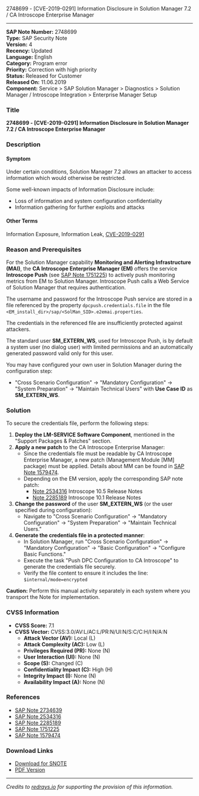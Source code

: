 2748699 - [CVE-2019-0291] Information Disclosure in Solution Manager 7.2 / CA Introscope Enterprise Manager

---

**SAP Note Number:** 2748699  
**Type:** SAP Security Note  
**Version:** 4  
**Recency:** Updated  
**Language:** English  
**Category:** Program error  
**Priority:** Correction with high priority  
**Status:** Released for Customer  
**Released On:** 11.06.2019  
**Component:** Service > SAP Solution Manager > Diagnostics > Solution Manager / Introscope Integration > Enterprise Manager Setup  

### Title
**2748699 - [CVE-2019-0291] Information Disclosure in Solution Manager 7.2 / CA Introscope Enterprise Manager**

### Description

#### Symptom
Under certain conditions, Solution Manager 7.2 allows an attacker to access information which would otherwise be restricted.

Some well-known impacts of Information Disclosure include:
- Loss of information and system configuration confidentiality
- Information gathering for further exploits and attacks

#### Other Terms
Information Exposure, Information Leak, [CVE-2019-0291](https://cve.mitre.org/cgi-bin/cvename.cgi?name=CVE-2019-0291)

### Reason and Prerequisites
For the Solution Manager capability **Monitoring and Alerting Infrastructure (MAI)**, the **CA Introscope Enterprise Manager (EM)** offers the service **Introscope Push** (see [SAP Note 1751225](https://me.sap.com/notes/1751225)) to actively push monitoring metrics from EM to Solution Manager. Introscope Push calls a Web Service of Solution Manager that requires authentication.

The username and password for the Introscope Push service are stored in a file referenced by the property `dpcpush.credentials.file` in the file `<EM_install_dir>/sap/<SolMan_SID>.e2emai.properties`.

The credentials in the referenced file are insufficiently protected against attackers.

The standard user **SM_EXTERN_WS**, used for Introscope Push, is by default a system user (no dialog user) with limited permissions and an automatically generated password valid only for this user.

You may have configured your own user in Solution Manager during the configuration step:
- "Cross Scenario Configuration" → "Mandatory Configuration" → "System Preparation" → "Maintain Technical Users" with **Use Case ID** as **SM_EXTERN_WS**.

### Solution
To secure the credentials file, perform the following steps:

1. **Deploy the LM-SERVICE Software Component**, mentioned in the "Support Packages & Patches" section.
2. **Apply a new patch** to the CA Introscope Enterprise Manager:
   - Since the credentials file must be readable by CA Introscope Enterprise Manager, a new patch (Management Module [MM] package) must be applied. Details about MM can be found in [SAP Note 1579474](https://me.sap.com/notes/1579474).
   - Depending on the EM version, apply the corresponding SAP note patch:
     - [Note 2534316](https://me.sap.com/notes/2534316) Introscope 10.5 Release Notes
     - [Note 2285189](https://me.sap.com/notes/2285189) Introscope 10.1 Release Notes
3. **Change the password** of the user **SM_EXTERN_WS** (or the user specified during configuration):
   - Navigate to "Cross Scenario Configuration" → "Mandatory Configuration" → "System Preparation" → "Maintain Technical Users."
4. **Generate the credentials file in a protected manner**:
   - In Solution Manager, run "Cross Scenario Configuration" → "Mandatory Configuration" → "Basic Configuration" → "Configure Basic Functions."
   - Execute the task "Push DPC Configuration to CA Introscope" to generate the credentials file securely.
   - Verify the file content to ensure it includes the line: `$internal/mode=encrypted`

**Caution:** Perform this manual activity separately in each system where you transport the Note for implementation.

### CVSS Information
- **CVSS Score:** 7.1
- **CVSS Vector:** CVSS:3.0/AV:L/AC:L/PR:N/UI:N/S:C/C:H/I:N/A:N
  - **Attack Vector (AV):** Local (L)
  - **Attack Complexity (AC):** Low (L)
  - **Privileges Required (PR):** None (N)
  - **User Interaction (UI):** None (N)
  - **Scope (S):** Changed (C)
  - **Confidentiality Impact (C):** High (H)
  - **Integrity Impact (I):** None (N)
  - **Availability Impact (A):** None (N)

### References
- [SAP Note 2734639](https://me.sap.com/notes/2734639)
- [SAP Note 2534316](https://me.sap.com/notes/2534316)
- [SAP Note 2285189](https://me.sap.com/notes/2285189)
- [SAP Note 1751225](https://me.sap.com/notes/1751225)
- [SAP Note 1579474](https://me.sap.com/notes/1579474)

### Download Links
- [Download for SNOTE](https://notesdownloads.sap.com/note/0040000000871392019)
- [PDF Version](https://userapps.support.sap.com/sap/support/sfm/notes/print/0002748699?language=en-US&token=B1345F414D123EFC2704694EBDD9A944)

---

*Credits to [redrays.io](https://redrays.io) for supporting the provision of this information.*